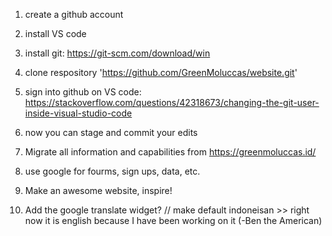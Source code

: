 1) create a github account

2) install VS code

3) install git: https://git-scm.com/download/win

4) clone respository 'https://github.com/GreenMoluccas/website.git'

5) sign into github on VS code: https://stackoverflow.com/questions/42318673/changing-the-git-user-inside-visual-studio-code

6) now you can stage and commit your edits

7) Migrate all information and capabilities from https://greenmoluccas.id/
8) use google for fourms, sign ups, data, etc.

9) Make an awesome website, inspire!
10) Add the google translate widget? // make default indoneisan >> right now it is english because I have been working on it (-Ben the American)

